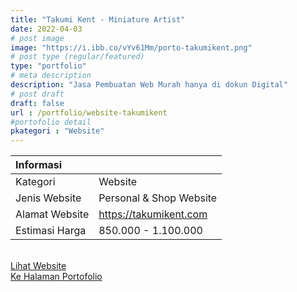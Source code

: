 ```yaml
---
title: "Takumi Kent - Miniature Artist"
date: 2022-04-03
# post image
image: "https://i.ibb.co/vYv61Mm/porto-takumikent.png"
# post type (regular/featured)
type: "portfolio"
# meta description
description: "Jasa Pembuatan Web Murah hanya di dokun Digital"
# post draft
draft: false
url : /portfolio/website-takumikent
#portofolio detail
pkategori : "Website"
---
```


| <b>Informasi</b> |  |
| :------------- |:-------------|
| Kategori              | Website    | 
| Jenis Website         | Personal & Shop Website   |
| Alamat Website        | https://takumikent.com     |
| Estimasi Harga        | 850.000 - 1.100.000   |

<br/>
<div class="row px-2 mt-2">
    <div class="col-md-6 mb-3 px-1">
        <a href="https://takumikent.com" target="_blank" rel="nofollow" class="btn btn-porto1 btn-lg btn-block data-aos="fade-right><i class="ti-shopping-cart"></i> Lihat Website</a>
    </div>
    <div class="col-md-6 mb-3 px-1">
        <a href="/portfolio" class="btn btn-porto2 btn-lg btn-block data-aos="fade-right><i class="ti-rocket"></i> Ke Halaman Portofolio</a>
    </div>
</div>
